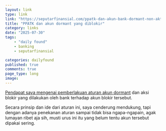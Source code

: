 ```yaml
---
layout: link
type: link
link: "https://seputarfinansial.com/ppatk-dan-akun-bank-dormant-non-aktif/"
title: "PPATK dan akun dormant yang diblokir"
category: links
date: "2025-07-30"
tags: 
    - "daily found"
    - banking
    - seputarfinansial

categories: dailyfound
published: true
comments: true
page_type: long
image:
---
```


[Pendapat saya mengenai pemberlakuan aturan akun dormant](https://seputarfinansial.com/ppatk-dan-akun-bank-dormant-non-aktif/) dan aksi blokir yang dilakukan oleh bank terhadap akun blokir tersebut.

Secara prinsip dan ide dari aturan ini, saya cenderung mendukung, tapi dengan adanya penekanan aturan sampai tidak bisa ngapa-ngapain, agak lumayan ribet aja sih, musti urus ini itu yang belum tentu akun tersebut dipakai sering.

